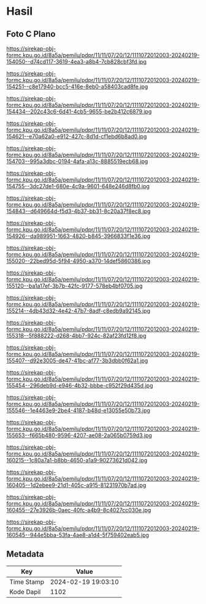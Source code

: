 # Hasil

## Foto C Plano

https://sirekap-obj-formc.kpu.go.id/8a5a/pemilu/pdpr/11/11/07/20/12/1111072012003-20240219-154050--d74cd117-3619-4ea3-a8b4-7cb828cbf3fd.jpg

https://sirekap-obj-formc.kpu.go.id/8a5a/pemilu/pdpr/11/11/07/20/12/1111072012003-20240219-154251--c8e17940-bcc5-416e-8eb0-a58403cad8fe.jpg

https://sirekap-obj-formc.kpu.go.id/8a5a/pemilu/pdpr/11/11/07/20/12/1111072012003-20240219-154434--202c43c6-6d41-4cb5-9655-be2b412c6879.jpg

https://sirekap-obj-formc.kpu.go.id/8a5a/pemilu/pdpr/11/11/07/20/12/1111072012003-20240219-154621--e70a62a0-e912-427c-8d1d-cf1ebd6b8ad0.jpg

https://sirekap-obj-formc.kpu.go.id/8a5a/pemilu/pdpr/11/11/07/20/12/1111072012003-20240219-154703--995a3dbc-0194-4afa-a13c-8885519ecb68.jpg

https://sirekap-obj-formc.kpu.go.id/8a5a/pemilu/pdpr/11/11/07/20/12/1111072012003-20240219-154755--3dc27de1-680e-4c9a-9601-648e246d8fb0.jpg

https://sirekap-obj-formc.kpu.go.id/8a5a/pemilu/pdpr/11/11/07/20/12/1111072012003-20240219-154843--d649664d-f5d3-4b37-bb31-8c20a37f8ec8.jpg

https://sirekap-obj-formc.kpu.go.id/8a5a/pemilu/pdpr/11/11/07/20/12/1111072012003-20240219-154926--da989951-1663-4820-b845-3966833f1e36.jpg

https://sirekap-obj-formc.kpu.go.id/8a5a/pemilu/pdpr/11/11/07/20/12/1111072012003-20240219-155020--22bed95d-5f94-4950-a370-14def5860386.jpg

https://sirekap-obj-formc.kpu.go.id/8a5a/pemilu/pdpr/11/11/07/20/12/1111072012003-20240219-155120--ba1a17ef-3b7b-42fc-9177-578eb4bf0705.jpg

https://sirekap-obj-formc.kpu.go.id/8a5a/pemilu/pdpr/11/11/07/20/12/1111072012003-20240219-155214--4db43d32-4e42-47b7-8adf-c8edb9a92145.jpg

https://sirekap-obj-formc.kpu.go.id/8a5a/pemilu/pdpr/11/11/07/20/12/1111072012003-20240219-155318--5f888222-d268-4bb7-924c-82af23fd12f8.jpg

https://sirekap-obj-formc.kpu.go.id/8a5a/pemilu/pdpr/11/11/07/20/12/1111072012003-20240219-155407--d92e3005-de47-41bc-af77-3b3dbb0f62a1.jpg

https://sirekap-obj-formc.kpu.go.id/8a5a/pemilu/pdpr/11/11/07/20/12/1111072012003-20240219-155454--296deb9d-e946-4b32-bbbe-c952f29d435d.jpg

https://sirekap-obj-formc.kpu.go.id/8a5a/pemilu/pdpr/11/11/07/20/12/1111072012003-20240219-155546--1e4463e9-2be4-4187-b48d-e13055e50b73.jpg

https://sirekap-obj-formc.kpu.go.id/8a5a/pemilu/pdpr/11/11/07/20/12/1111072012003-20240219-155653--f665b480-9596-4207-ae08-2a065b0759d3.jpg

https://sirekap-obj-formc.kpu.go.id/8a5a/pemilu/pdpr/11/11/07/20/12/1111072012003-20240219-160215--1c80a7a1-b8bb-4650-a1a9-90273621d042.jpg

https://sirekap-obj-formc.kpu.go.id/8a5a/pemilu/pdpr/11/11/07/20/12/1111072012003-20240219-160405--1d2ebee9-21d1-405c-a915-81231970b7ad.jpg

https://sirekap-obj-formc.kpu.go.id/8a5a/pemilu/pdpr/11/11/07/20/12/1111072012003-20240219-160455--27e3926b-0aec-40fc-a4b9-8c4027cc030e.jpg

https://sirekap-obj-formc.kpu.go.id/8a5a/pemilu/pdpr/11/11/07/20/12/1111072012003-20240219-160545--944e5bba-53fa-4ae8-a1d4-5f759402eab5.jpg


## Metadata

| Key        | Value               |
| ---------- | ------------------- |
| Time Stamp | 2024-02-19 19:03:10 |
| Kode Dapil | 1102                |



